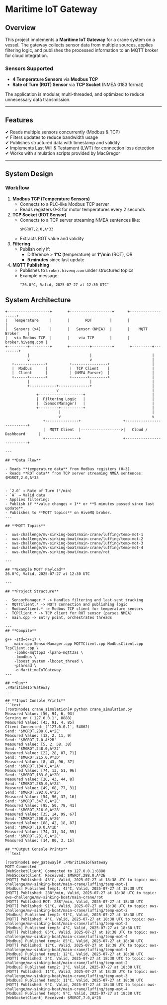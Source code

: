 # Maritime IoT Gateway

## **Overview**
This project implements a **Maritime IoT Gateway** for a crane system on a vessel. The gateway collects sensor data from multiple sources, applies filtering logic, and publishes the processed information to an MQTT broker for cloud integration.

### **Sensors Supported**
- **4 Temperature Sensors** via **Modbus TCP**
- **Rate of Turn (ROT) Sensor** via **TCP Socket** (NMEA 0183 format)

The application is modular, multi-threaded, and optimized to reduce unnecessary data transmission.

---

## **Features**
✔ Reads multiple sensors concurrently (Modbus & TCP)  
✔ Filters updates to reduce bandwidth usage  
✔ Publishes structured data with timestamp and validity  
✔ Implements Last Will & Testament (LWT) for connection loss detection  
✔ Works with simulation scripts provided by MacGregor  

---

## **System Design**
### **Workflow**
1. **Modbus TCP (Temperature Sensors)**
   - Connects to a PLC-like Modbus TCP server
   - Reads registers 0–3 for motor temperatures every 2 seconds
2. **TCP Socket (ROT Sensor)**
   - Connects to a TCP server streaming NMEA sentences like:
     ```
     $MGROT,2.0,A*33
     ```
   - Extracts ROT value and validity
3. **Filtering**
   - Publish only if:
     - Difference > **1°C** (temperature) or **1°/min** (ROT), OR
     - **5 minutes** since last update
4. **MQTT Publishing**
   - Publishes to `broker.hivemq.com` under structured topics
   - Example message:
     ```
     "26.0°C, Valid, 2025-07-27 at 12:30 UTC"
     ```

## **System Architecture**
```text
+-------------------+       +-------------------+      +-------------------+
|   Temperature     |       |       ROT        |       |                   |
|   Sensors (x4)    |       |   Sensor (NMEA)  |       |    MQTT Broker    |
|   via Modbus TCP  |       |    via TCP       |       | broker.hivemq.com |
+---------+---------+       +---------+---------+       +---------+---------+
          |                           |                           |
          v                           v                           |
   +--------------+          +----------------+                   |
   |  Modbus      |          |  TCP Client    |                   |
   |  Client      |          | (NMEA Parser)  |                   |
   +------+-------+          +-------+--------+                   |
          |                           |                           |
          +------------+--------------+                           |
                       v                                          |
              +--------------------+                              |
              |  Filtering Logic   |                              |
              |  (SensorManager)   |                              |
              +---------+----------+                              |
                        |                                         |
                        v                                         v
                 +---------------+                   +--------------------------+
                 |  MQTT Client  |------------------>|   Cloud / Dashboard      |
                 +---------------+                   +--------------------------+

---

## **Data Flow**

- Reads **temperature data** from Modbus registers (0–3).
- Reads **ROT data** from TCP server streaming NMEA sentences: $MGROT,2.0,A*33


- `2.0` → Rate of Turn (°/min)
- `A` → Valid data
- Applies filtering:
- Publish if **value changes > 1** or **5 minutes passed since last update**.
- Publishes to **MQTT topics** on HiveMQ broker.
---

## **MQTT Topics**

-  ows-challenge/mv-sinking-boat/main-crane/luffing/temp-mot-1
-  ows-challenge/mv-sinking-boat/main-crane/luffing/temp-mot-2
-  ows-challenge/mv-sinking-boat/main-crane/luffing/temp-mot-3
-  ows-challenge/mv-sinking-boat/main-crane/luffing/temp-mot-4
-  ows-challenge/mv-sinking-boat/main-crane/rot

---

## **Example MQTT Payload**
26.0°C, Valid, 2025-07-27 at 12:30 UTC

---

## **Project Structure**

-  SensorManager.* -> Handles filtering and last-sent tracking
-  MQTTClient.* -> MQTT connection and publishing logic
-  ModbusClient.* -> Modbus TCP client for temperature sensors
-  TCPClient.* -> TCP client for ROT sensor (parses NMEA)
-  main.cpp -> Entry point, orchestrates threads

---
## **Compile**

g++ -std=c++17 \
    main.cpp SensorManager.cpp MQTTClient.cpp ModbusClient.cpp TcpClient.cpp \
    -lpaho-mqttpp3 -lpaho-mqtt3as \
    -lmodbus \
    -lboost_system -lboost_thread \
    -pthread \
    -o MaritimeIoTGateway
---

## **Run**
./MaritimeIoTGateway
---

## **Input Console Prints**
```text
[root@node1 crane_simulation]# python crane_simulation.py
Measured Value: [56, 94, 6, 93]
Serving on ('127.0.0.1', 8888)
Measured Value: [43, 91, 4, 85]
Client Connected: ('127.0.0.1', 54862)
Send: '$MGROT,288.0,A*2E'
Measured Value: [12, 2, 11, 9]
Send: '$MGROT,7.0,A*2B'
Measured Value: [5, 2, 58, 38]
Send: '$MGROT,248.0,A*22'
Measured Value: [22, 28, 87, 71]
Send: '$MGROT,215.0,V*3D'
Measured Value: [8, 43, 96, 37]
Send: '$MGROT,134.0,A*2A'
Measured Value: [74, 13, 51, 96]
Send: '$MGROT,133.0,A*2D'
Measured Value: [20, 43, 44, 8]
Send: '$MGROT,285.0,A*23'
Measured Value: [49, 68, 77, 31]
Send: '$MGROT,292.0,A*25'
Measured Value: [54, 96, 37, 16]
Send: '$MGROT,347.0,A*2C'
Measured Value: [95, 50, 78, 41]
Send: '$MGROT,316.0,A*28'
Measured Value: [35, 14, 99, 67]
Send: '$MGROT,208.0,A*26'
Measured Value: [88, 42, 18, 87]
Send: '$MGROT,10.0,A*1D'
Measured Value: [74, 31, 34, 55]
Send: '$MGROT,231.0,A*2C'
Measured Value: [14, 80, 3, 15]

## **Output Console Prints**
```text

[root@node1 new_gateway]# ./MaritimeIoTGateway
MQTT Connected
[WebSocketClient] Connected to 127.0.0.1:8888
[WebSocketClient] Received: $MGROT,288.0,A*2E
[MQTT] Published: 43°C, Valid, 2025-07-27 at 18:38 UTC to topic: ows-challenge/mv-sinking-boat/main-crane/luffing/temp-mot-1
[Modbus] Published temp1: 43°C, Valid, 2025-07-27 at 18:38 UTC
[MQTT] Published: 288°/min, Valid, 2025-07-27 at 18:38 UTC to topic: ows-challenge/mv-sinking-boat/main-crane/rot
[MQTT] Published ROT: 288°/min, Valid, 2025-07-27 at 18:38 UTC
[MQTT] Published: 91°C, Valid, 2025-07-27 at 18:38 UTC to topic: ows-challenge/mv-sinking-boat/main-crane/luffing/temp-mot-2
[Modbus] Published temp2: 91°C, Valid, 2025-07-27 at 18:38 UTC
[MQTT] Published: 4°C, Valid, 2025-07-27 at 18:38 UTC to topic: ows-challenge/mv-sinking-boat/main-crane/luffing/temp-mot-3
[Modbus] Published temp3: 4°C, Valid, 2025-07-27 at 18:38 UTC
[MQTT] Published: 85°C, Valid, 2025-07-27 at 18:38 UTC to topic: ows-challenge/mv-sinking-boat/main-crane/luffing/temp-mot-4
[Modbus] Published temp4: 85°C, Valid, 2025-07-27 at 18:38 UTC
[MQTT] Published: 12°C, Valid, 2025-07-27 at 18:38 UTC to topic: ows-challenge/mv-sinking-boat/main-crane/luffing/temp-mot-1
[Modbus] Published temp1: 12°C, Valid, 2025-07-27 at 18:38 UTC
[MQTT] Published: 2°C, Valid, 2025-07-27 at 18:38 UTC to topic: ows-challenge/mv-sinking-boat/main-crane/luffing/temp-mot-2
[Modbus] Published temp2: 2°C, Valid, 2025-07-27 at 18:38 UTC
[MQTT] Published: 11°C, Valid, 2025-07-27 at 18:38 UTC to topic: ows-challenge/mv-sinking-boat/main-crane/luffing/temp-mot-3
[Modbus] Published temp3: 11°C, Valid, 2025-07-27 at 18:38 UTC
[MQTT] Published: 9°C, Valid, 2025-07-27 at 18:38 UTC to topic: ows-challenge/mv-sinking-boat/main-crane/luffing/temp-mot-4
[Modbus] Published temp4: 9°C, Valid, 2025-07-27 at 18:38 UTC
[WebSocketClient] Received: $MGROT,7.0,A*2B


